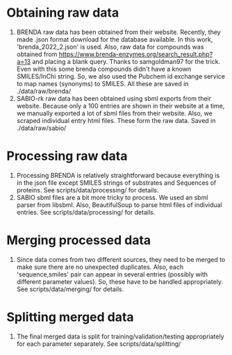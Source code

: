 # Obtaining raw data
1. BRENDA raw data has been obtained from their website. Recently, they made .json format download for the database available. In this work, 'brenda_2022_2.json' is used. Also, raw data for compounds was obtained from https://www.brenda-enzymes.org/search_result.php?a=13 and placing a blank query. Thanks to samgoldman97 for the trick. Even with this some brenda compounds didn't have a known SMILES/InChi string. So, we also used the Pubchem id exchange service to map names (synonyms) to SMILES. All these are saved in ./data/raw/brenda/
2. SABIO-rk raw data has been obtained using sbml exports from their website. Because only a 100 entries are shown in their website at a time, we manually exported a lot of sbml files from their website. Also, we scraped individual entry html files. These form the raw data. Saved in ./data/raw/sabio/

# Processing raw data
1. Processing BRENDA is relatively straightforward because everything is in the json file except SMILES strings of substrates and Sequences of proteins. See scripts/data/processing/ for details.
2. SABIO sbml files are a bit more tricky to process. We used an sbml parser from libsbml. Also, BeautifulSoup to parse html files of individual entries. See scripts/data/processing/ for details.

# Merging processed data
1. Since data comes from two different sources, they need to be merged to make sure there are no unexpected duplicates. Also, each 'sequence,smiles' pair can appear in several entries (possibly with different parameter values). So, these have to be handled appropriately. See scripts/data/merging/ for details.

# Splitting merged data
1. The final merged data is split for training/validation/testing appropriately for each parameter separately. See scripts/data/splitting/
